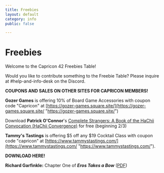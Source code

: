 ```yaml
---
title: Freebies
layout: default
category: info
public: false

---
```

# Freebies

Welcome to the Capricon 42 Freebies Table!

Would you like to contribute something to the Freebie Table? Please inquire at #help-and-info-desk on the Discord.

**COUPONS AND SALES ON OTHER SITES FOR CAPRICON MEMBERS!**

**Gozer Games** is offering 10% of Board Game Accessories with coupon code "Capricon" at [https://gozer-games.square.site/](https://gozer-games.square.site/ "https://gozer-games.square.site/")

Download **Patrick O'Connor**'s [Complete Strangers: A Book of the HaChii Convocation (HaChii Convergence)](https://www.amazon.com/dp/B08QJSNKWN) for free (beginning 2/3)

**Tammy's Tastings** is offering $5 off any $19 Cocktail Class with coupon code "capricon" at [https://www.tammystastings.com/](https://www.tammystastings.com/ "https://www.tammystastings.com/").

**DOWNLOAD HERE!**

**Richard Garfinkle:** Chapter One of **_Eros Takes a Bow_** ([PDF](/assets/images/eros-takes-a-bow-ch1.pdf))